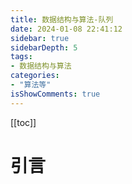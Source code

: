 ```yaml
---
title: 数据结构与算法-队列
date: 2024-01-08 22:41:12
sidebar: true
sidebarDepth: 5
tags:
- 数据结构与算法
categories:
- "算法等"
isShowComments: true
---
```

[[toc]]
# 引言